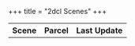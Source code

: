 +++
title = "2dcl Scenes"
+++

<script type="text/javascript" src="/scenes.js"></script>
<table>
  <tbody id="scene-table">
    <tr>
      <th>Scene</th>
      <th>Parcel</th>
      <th>Last Update</th>
    </tr>
  </tbody>
</table>